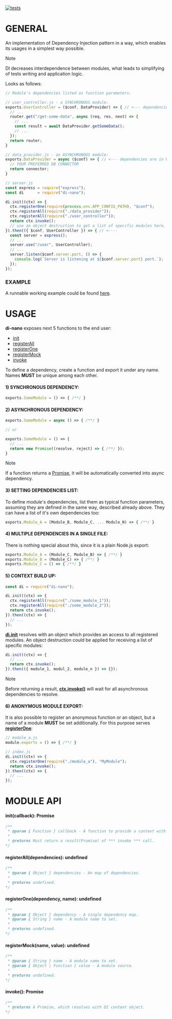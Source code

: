 [![tests](https://github.com/Stashevich/di-nano/actions/workflows/node.js.yml/badge.svg?event=push)](https://github.com/Stashevich/di-nano/actions/workflows/node.js.yml)
# GENERAL
  An implementation of Dependency Injection pattern in a way, which enables its usages in a simplest way possible.

  > [!NOTE]
  > DI decreases interdependence between modules, what leads to simplifying of tests writing and application logic.

  Looks as follows:
  ```javascript
  // Module's dependencies listed as function parameters.

  // user_controller.js - a SYNCHRONOUS module:
  exports.UserController = ($conf, DataProvider) => { // <--- dependencies are in braces
    // ...
    router.get("/get-some-data", async (req, res, next) => {
      // ...
      const result = await DataProvider.getSomeData();
      // ...
    });
    return router;
  }

  // data_provider.js - an ASYNCHRONOUS module:
  exports.DataProvider = async ($conf) => { // <--- dependencies are in braces
    // YOUR PREFERRED DB CONNECTOR
    return connector;
  }

  // server.js
  const express = require("express");
  const di      = require("di-nano");

  di.init((ctx) => {
    ctx.registerOne(require(process.env.APP_CONFIG_PATH), "$conf");
    ctx.registerAll(require("./data_provider"));
    ctx.registerAll(require("./user_controller"));
    return ctx.invoke();
    // use an object destruction to get a list of specific modules here, when needed
  }).then(({ $conf, UserController }) => { // <----
    const server = express();
    // ...
    server.use("/user", UserController);
    // ...
    server.listen($conf.server.port, () => {
      console.log(`Server is listening at ${$conf.server.port} port.`);
    });
  });
  ```

### EXAMPLE
  A runnable working example could be found [here](examples).

# USAGE

  **di-nano** exposes next 5 functions to the end user:
  - [init](#initcallback-promise)
  - [registerAll](#registeralldependencies-undefined)
  - [registerOne](#registeronedependency-name-undefined)
  - [registerMock](#registermockname-undefined)
  - [invoke](#invoke-promise)

  To define a dependency, create a function and export it under any name.
  Names **MUST** be unique among each other.

  #### 1) SYNCHRONOUS DEPENDENCY:
  ```javascript
  exports.SomeModule = () => { /**/ }
  ```

  #### 2) ASYNCHRONOUS DEPENDENCY:
  ```javascript
  exports.SomeModule = async () => { /**/ }

  // or

  exports.SomeModule = () => {
    // ...
    return new Promise((resolve, reject) => { /**/ });
  }
  ```
  > [!NOTE]
  > If a function returns a [Promise](https://developer.mozilla.org/en-US/docs/Web/JavaScript/Reference/Global_Objects/Promise), it will be automatically converted into async dependency.

  #### 3) SETTING DEPENDENCIES LIST:
  To define module's dependencies, list them as typical function parameters, assuming they are defined in the same way, described already above. They can have a list of it's own dependencies too:
  ```javascript
  exports.Module_A = (Module_B, Module_C, ... Module_N) => { /**/ }
  ```

  #### 4) MULTIPLE DEPENDENCIES IN A SINGLE FILE:
  There is nothing special about this, since it is a plain Node.js export:
  ```javascript
  exports.Module_A = (Module_C, Module_B) => { /**/ }
  exports.Module_B = (Module_C) => { /**/ }
  exports.Module_C = () => { /**/ }
  ```

  #### 5) CONTEXT BUILD UP:
  ```javascript
  const di = require("di-nano");

  di.init((ctx) => {
    ctx.registerAll(require("./some_module_1"));
    ctx.registerAll(require("./some_module_2"));
    return ctx.invoke();
  }).then((ctx) => {
    // ...
  });
  ```

  [**di.init**](#initcallback-promise) resolves with an object which provides an access to all registered modules. An object destruction could be applied for receiving a list of specific modules:
  ```javascript
  di.init((ctx) => {
    // ...
    return ctx.invoke();
  }).then(({ module_1, modul_2, module_n }) => {});
  ```
  > [!NOTE]
  > Before returning a result, [**ctx.invoke()**](#invoke-promise) will wait for all asynchronous dependencies to resolve.

  #### 6) ANONYMOUS MODULE EXPORT:
  It is also possible to register an anonymous function or an object, but a name of a module **MUST** be set additionally. For this purpose serves [**registerOne**](#registeronedependency-name-undefined):
  ```javascript
  // module_a.js
  module.exports = () => { /**/ }

  // index.js
  di.init((ctx) => {
    ctx.registerOne(require("./module_a"), "MyModule");
    return ctx.invoke();
  }).then((ctx) => {
    // ...
  });
  ```

# MODULE API

  #### init(callback): Promise
  ```javascript
  /**
   * @param { Function } callback - A function to provide a context with.
   *
   * @returns Must return a result(Promise) of *** invoke *** call.
  */
  ```

  #### registerAll(dependencies): undefined
  ```javascript
  /**
   * @param { Object } dependencies - An map of dependencies.
   *
   * @returns undefined.
  */
  ```

  #### registerOne(dependency, name): undefined
  ```javascript
  /**
   * @param { Object } dependency - A single dependency map.
   * @param { String } name - A module name to set.
   *
   * @returns undefined.
  */
  ```

  #### registerMock(name, value): undefined
  ```javascript
  /**
   * @param { String } name - A module name to set.
   * @param { Object | Function } value - A module source.
   *
   * @returns undefined.
  */
  ```

  #### invoke(): Promise
  ```javascript
  /**
   * @returns A Promise, which resolves with DI context object.
  */
  ```